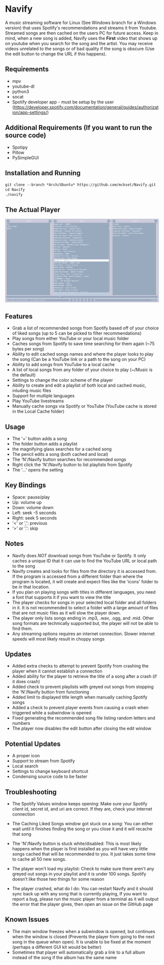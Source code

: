 # Navify
A music streaming software for Linux (See Windows branch for a Windows version) that uses Spotify's recommendations and streams it from Youtube. Streamed songs are then cached on the users PC for future access. Keep in mind, when a new song is added, Navify uses the **First** video that shows up on youtube when you search for the song and the artist. You may receive videos unrelated to the songs or of bad quality if the song is obscure (Use the edit button to change the URL if this happens).

Requirements
------------
- mpv
- youtube-dl
- python3
- socat
- Spotify developer app - must be setup by the user (https://developer.spotify.com/documentation/general/guides/authorization/app-settings/)

Additional Requirements (If you want to run the source code)
------------------------------------------------------------
- Spotipy
- Pillow
- PySimpleGUI

Installation and Running
------------------------
```
git clone --branch *Arch/Ubuntu* https://github.com/mckset/Navify.git
cd Navify
./navify
```

The Actual Player
-----------------
![alt text](https://github.com/mckset/Navify/blob/main/Navify.png)

Features
--------
- Grab a list of recommended songs from Spotify based off of your choice of liked songs (up to 5 can be picked to filter recommendations)
- Play songs from either YouTube or your local music folder
- Caches songs from Spotify to save time searching for them again (~75 bytes per song)
- Ability to edit cached songs names and where the player looks to play the song (Can be a YouTube link or a path to the song on your PC)
- Ability to add songs from YouTube to a local cache
- A list of local songs from any folder of your choice to play (~/Music is the default)
- Settings to change the color scheme of the player
- Ability to create and edit a playlist of both local and cached music, inluding music files
- Support for mutliple languages
- Play YouTube livestreams 
- Manually cache songs via Spotify or YouTube (YouTube cache is stored in the Local Cache folder)

Usage
-----
- The '+' button adds a song
- The folder button adds a playlist
- the magnifying glass searches for a cached song
- The pencil edits a song (both cached and local)
- The 'N'/Navify button searches for recommended songs
- Right click the 'N'/Navify button to list playlists from Spotify
- The  '...' opens the setting

Key Bindings
------------
- Space: pause/play
- Up: volume up
- Down: volume down
- Left: seek -5 seconds 
- Right: seek 5 seconds
- '<' or ',': previous
- '>' or '.': skip

Notes
-----
- Navify does *NOT* download songs from YouTube or Spotify. It only caches a unique ID that it can use to find the YouTube URL or local path to the song
- Navify creates and looks for files from the directory it is accessed from. If the program is accessed from a different folder than where the program is located, it will create and expect files like the 'icons' folder to be in that location.
- If you plan on playing songs with titles in different languages, you need a font that supports it if you want to view the title
- The player checks for songs in your selected local folder and all folders in it. It is not recommended to select a folder with a large amount of files that are not music files as it will slow the player down.
- The player only lists songs ending in .mp3, .wav, .ogg, and .mid. Other song formats are technically supported but, the player will not be able to find them. 
- Any streaming options requires an internet connection. Slower internet speeds will most likely result in choppy songs

Updates
-------
- Added extra checks to attempt to prevent Spotify from crashing the player when it cannot establish a connection
- Added ability for the player to retrieve the title of a song after a crash (if it does crash)
- Added check to prevent playlists with greyed out songs from stopping the 'N'/Navify button from functioning
- Added limit to displayed title length when manually caching Spotify songs
- Added a check to prevent player events from causing a crash when triggered while a subwindow is opened
- Fixed generating the recommended song file listing random letters and numbers
- The player now disables the edit button after closing the edit window

Potential Updates
-----------------
- A proper icon
- Support to stream from Spotify
- Local search
- Settings to change keyboard shortcut
- Condensing source code to be faster

Troubleshooting
---------------
- The Spotify Values window keeps opening:
	Make sure your Spotify client id, secret id, and uri are correct. If they are, check your internet connection

- The Caching Liked Songs window got stuck on a song:
	You can either wait until it finishes finding the song or you close it and it will recache that song

- The 'N'/Navify button is stuck white/disabled:
	This is most likely happens when the player is first installed as you will have very little songs cached that will be recommended to you. It just takes some time to cache all 50 new songs.

- The player won't load my playlist:
	Check to make sure there aren't any greyed out songs in your playlist and it is under 100 songs. Spotify doesn't like those two things for some reason

- The player crashed, what do I do:
	You can restart Navify and it should sync back up with any song that is currently playing, If you want to report a bug, please run the music player from a terminal as it will output the error that the player gives, then open an issue on the GitHub page

Known Issues
------------ 
- The main window freezes when a subwindow is opened, but continues when the window is closed (Prevents the player from going to the next song in the queue when open). It is unable to be fixed at the moment (perhaps a different GUI kit would be better)
- Sometimes that player will automatically grab a link to a full album instead of the song if the album has the same name
